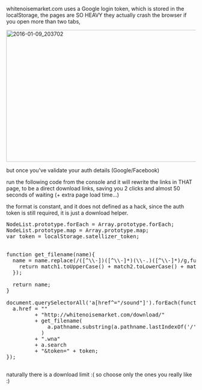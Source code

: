 whitenoisemarket.com uses a Google login token, which is stored in the localStorage,
the pages are SO HEAVY they actually crash the browser if you open more than two tabs,

<img src="https://icompile.eladkarako.com/_uploads/2016/01/2016-01-09_203702.png" alt="2016-01-09_203702" width="623" height="350" class="alignnone size-full wp-image-4094" />

but once you've validate your auth details (Google/Facebook)

run the following code from the console and it will rewrite the links in THAT page,
to be a direct download links, saving you 2 clicks and almost 50 seconds of waiting (+ extra page load time...)

the format is constant, and it does not defined as a hack, since the auth token is still required,
it is just a download helper.

<pre>
NodeList.prototype.forEach = Array.prototype.forEach;
NodeList.prototype.map = Array.prototype.map;
var token = localStorage.satellizer_token;


function get_filename(name){
  name = name.replace(/([^\\-])([^\\-]*)(\\-.)([^\\-]*)/g,function(whole, match1, match2, match3, match4){
    return match1.toUpperCase() + match2.toLowerCase() + match3.toUpperCase().replace('-','') + match4.toLowerCase()
  });

  return name;
}

document.querySelectorAll('a[href^="/sound"]').forEach(function(a){
  a.href = ""
         + "http://whitenoisemarket.com/download/"
         + get_filename(
             a.pathname.substring(a.pathname.lastIndexOf('/') +1)
           )
         + ".wna"
         + a.search
         + "&token=" + token;
});

</pre>

naturally there is a download limit :(
so choose only the ones you really like :)